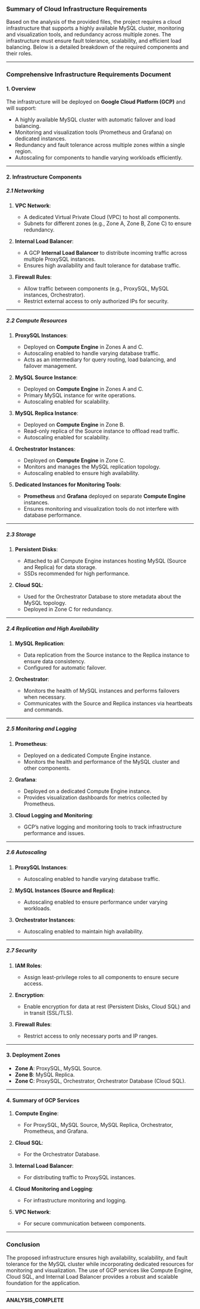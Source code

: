 ### Summary of Cloud Infrastructure Requirements

Based on the analysis of the provided files, the project requires a cloud infrastructure that supports a highly available MySQL cluster, monitoring and visualization tools, and redundancy across multiple zones. The infrastructure must ensure fault tolerance, scalability, and efficient load balancing. Below is a detailed breakdown of the required components and their roles.

---

### Comprehensive Infrastructure Requirements Document

#### **1. Overview**
The infrastructure will be deployed on **Google Cloud Platform (GCP)** and will support:
- A highly available MySQL cluster with automatic failover and load balancing.
- Monitoring and visualization tools (Prometheus and Grafana) on dedicated instances.
- Redundancy and fault tolerance across multiple zones within a single region.
- Autoscaling for components to handle varying workloads efficiently.

---

#### **2. Infrastructure Components**

##### **2.1 Networking**
1. **VPC Network**:
   - A dedicated Virtual Private Cloud (VPC) to host all components.
   - Subnets for different zones (e.g., Zone A, Zone B, Zone C) to ensure redundancy.

2. **Internal Load Balancer**:
   - A GCP **Internal Load Balancer** to distribute incoming traffic across multiple ProxySQL instances.
   - Ensures high availability and fault tolerance for database traffic.

3. **Firewall Rules**:
   - Allow traffic between components (e.g., ProxySQL, MySQL instances, Orchestrator).
   - Restrict external access to only authorized IPs for security.

---

##### **2.2 Compute Resources**
1. **ProxySQL Instances**:
   - Deployed on **Compute Engine** in Zones A and C.
   - Autoscaling enabled to handle varying database traffic.
   - Acts as an intermediary for query routing, load balancing, and failover management.

2. **MySQL Source Instance**:
   - Deployed on **Compute Engine** in Zones A and C.
   - Primary MySQL instance for write operations.
   - Autoscaling enabled for scalability.

3. **MySQL Replica Instance**:
   - Deployed on **Compute Engine** in Zone B.
   - Read-only replica of the Source instance to offload read traffic.
   - Autoscaling enabled for scalability.

4. **Orchestrator Instances**:
   - Deployed on **Compute Engine** in Zone C.
   - Monitors and manages the MySQL replication topology.
   - Autoscaling enabled to ensure high availability.

5. **Dedicated Instances for Monitoring Tools**:
   - **Prometheus** and **Grafana** deployed on separate **Compute Engine** instances.
   - Ensures monitoring and visualization tools do not interfere with database performance.

---

##### **2.3 Storage**
1. **Persistent Disks**:
   - Attached to all Compute Engine instances hosting MySQL (Source and Replica) for data storage.
   - SSDs recommended for high performance.

2. **Cloud SQL**:
   - Used for the Orchestrator Database to store metadata about the MySQL topology.
   - Deployed in Zone C for redundancy.

---

##### **2.4 Replication and High Availability**
1. **MySQL Replication**:
   - Data replication from the Source instance to the Replica instance to ensure data consistency.
   - Configured for automatic failover.

2. **Orchestrator**:
   - Monitors the health of MySQL instances and performs failovers when necessary.
   - Communicates with the Source and Replica instances via heartbeats and commands.

---

##### **2.5 Monitoring and Logging**
1. **Prometheus**:
   - Deployed on a dedicated Compute Engine instance.
   - Monitors the health and performance of the MySQL cluster and other components.

2. **Grafana**:
   - Deployed on a dedicated Compute Engine instance.
   - Provides visualization dashboards for metrics collected by Prometheus.

3. **Cloud Logging and Monitoring**:
   - GCP’s native logging and monitoring tools to track infrastructure performance and issues.

---

##### **2.6 Autoscaling**
1. **ProxySQL Instances**:
   - Autoscaling enabled to handle varying database traffic.

2. **MySQL Instances (Source and Replica)**:
   - Autoscaling enabled to ensure performance under varying workloads.

3. **Orchestrator Instances**:
   - Autoscaling enabled to maintain high availability.

---

##### **2.7 Security**
1. **IAM Roles**:
   - Assign least-privilege roles to all components to ensure secure access.

2. **Encryption**:
   - Enable encryption for data at rest (Persistent Disks, Cloud SQL) and in transit (SSL/TLS).

3. **Firewall Rules**:
   - Restrict access to only necessary ports and IP ranges.

---

#### **3. Deployment Zones**
- **Zone A**: ProxySQL, MySQL Source.
- **Zone B**: MySQL Replica.
- **Zone C**: ProxySQL, Orchestrator, Orchestrator Database (Cloud SQL).

---

#### **4. Summary of GCP Services**
1. **Compute Engine**:
   - For ProxySQL, MySQL Source, MySQL Replica, Orchestrator, Prometheus, and Grafana.

2. **Cloud SQL**:
   - For the Orchestrator Database.

3. **Internal Load Balancer**:
   - For distributing traffic to ProxySQL instances.

4. **Cloud Monitoring and Logging**:
   - For infrastructure monitoring and logging.

5. **VPC Network**:
   - For secure communication between components.

---

### Conclusion
The proposed infrastructure ensures high availability, scalability, and fault tolerance for the MySQL cluster while incorporating dedicated resources for monitoring and visualization. The use of GCP services like Compute Engine, Cloud SQL, and Internal Load Balancer provides a robust and scalable foundation for the application.

---

**ANALYSIS_COMPLETE**